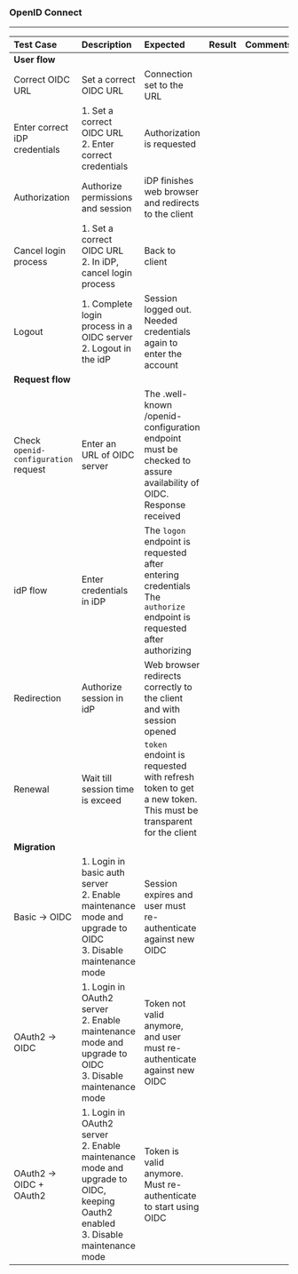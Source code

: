 ###  OpenID Connect

---
 
| Test Case | Description | Expected | Result | Comments |
| :-------- | :---------- | :------- | :----: | :------- |
|**User flow**|
| Correct OIDC URL | Set a correct OIDC URL | Connection set to the URL |  |  |  |
| Enter correct iDP credentials | 1. Set a correct OIDC URL<br>2. Enter correct credentials | Authorization is requested |  |  |  |
| Authorization | Authorize permissions and session | iDP finishes web browser and redirects to the client |  |  |  |
| Cancel login process | 1. Set a correct OIDC URL<br>2. In iDP, cancel login process<br> | Back to client |  |  |  |
| Logout  | 1. Complete login process in a OIDC server<br>2. Logout in the idP | Session logged out. Needed credentials again to enter the account |  |  |
|**Request flow**| 
| Check `openid-configuration` request | Enter an URL of OIDC server | The .well-known /openid-configuration endpoint must be checked to assure availability of OIDC. Response received |  |  |  |
| idP flow | Enter credentials in iDP | The `logon` endpoint is requested after entering credentials<br> The `authorize` endpoint is requested after authorizing |  |  |  |
| Redirection | Authorize session in idP | Web browser redirects correctly to the client and with session opened |  |  |  |
| Renewal | Wait till session time is exceed | `token` endoint is requested with refresh token to get a new token. This must be transparent for the client |  |  |  |
|**Migration**| 
| Basic -> OIDC | 1. Login in basic auth server<br>2. Enable maintenance mode and upgrade to OIDC<br>3. Disable maintenance mode | Session expires and user must re-authenticate against new OIDC  |  |  |
| OAuth2 -> OIDC | 1. Login in OAuth2 server<br>2. Enable maintenance mode and upgrade to OIDC<br>3. Disable maintenance mode | Token not valid anymore, and user must re-authenticate against new OIDC  |  |  |
| OAuth2 -> OIDC + OAuth2 | 1. Login in OAuth2 server<br>2. Enable maintenance mode and upgrade to OIDC, keeping Oauth2 enabled<br>3. Disable maintenance mode | Token is valid anymore. Must re-authenticate to start using OIDC  |  |  |